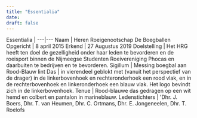 ```yaml
---
title: "Essentialia"
date: 
draft: false
---
```


Essentialia | 
---|---
Naam | Heren Roeigenootschap De Boegballen
Opgericht | 8 april 2015
Erkend | 27 Augustus 2019
Doelstelling | Het HRG heeft ten doel de gezelligheid onder haar leden te bevorderen en de roeisport binnen de Nijmeegse Studenten Roeivereniging Phocas en daarbuiten te bedrijven en te bevorderen.
Sigillum | Messing boegbal aan Rood-Blauw lint
Das | in vierendeel geblokt met (vanuit het perspectief van de drager) in de linkerbovenhoek en rechteronderhoek een rood vlak, en in de rechterbovenhoek en linkeronderhoek een blauw vlak. Het logo bevindt zich in de linkerbovenhoek.
Tenue | Rood-blauwe das gedragen op een wit hemd en colbert en pantalon in marineblauw.
Ledenstichters | 'Dhr. J. Boers, Dhr. T. van Heumen, Dhr. C. Ortmans, Dhr. E. Jongeneelen, Dhr. T. Roelofs
